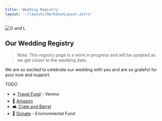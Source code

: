 ```yaml
---
title: 'Wedding Registry'
layout: '~/layouts/MarkdownLayout.astro'
---
```


![G and L](/assets/gallery/B_gl_love_lock.jpg)

## Our Wedding Registry

> Note: This registry page is a work in progress and will be updated as we get closer to the wedding date.

We are so excited to celebrate our wedding with you and are so grateful for your love and support.

TODO

- ✈️ [Travel Fund](https://account.venmo.com/u/GrantBirki) - Venmo
- 🛒 [Amazon](https://www.amazon.com/wedding/grant-birkinbine-leah-caragol--may-2024/registry/11BZEM3G36MR4)
- 🛋️ [Crate and Barrel]()
- 🌱 [Donate](https://www.catf.us/) - Environmental Fund

